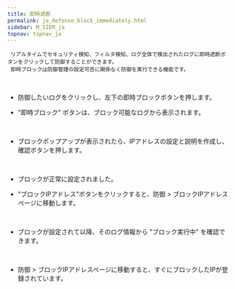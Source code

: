```yaml
---
title: 即時遮断
permalink: ja_defense_block_immediately.html
sidebar: M_SIEM_ja
topnav: topnav_ja
---
```


     リアルタイムでセキュリティ検知、フィルタ検知、ログ全体で検出されたログに即時遮断ボタンをクリックして防御することができます。
     即時ブロックは防御管理の設定可否に関係なく防御を実行できる機能です。

<br />

- 防御したいログをクリックし、左下の即時ブロックボタンを押します。

- "即時ブロック" ボタンは、ブロック可能なログから表示されます。   
<!-- [![image](/docs/images/Manual/siem/block_immedia/1.png){: width="800" }](/docs/images/Manual/siem/block_immedia/1.png){: target="_blank"}-->

<br />

- ブロックポップアップが表示されたら、IPアドレスの設定と説明を作成し、確認ボタンを押します。   
<!-- [![image](/docs/images/Manual/siem/block_immedia/2.png)](/docs/images/Manual/siem/block_immedia/2.png){: target="_blank"}-->

<br />

- ブロックが正常に設定されました。

- "ブロックIPアドレス"ボタンをクリックすると、防御 > ブロックIPアドレスページに移動します。
<!-- [![image](/docs/images/Manual/siem/block_immedia/3.png)](/docs/images/Manual/siem/block_immedia/3.png){: target="_blank"}-->

 <br />

- ブロックが設定されて以降、そのログ情報から "ブロック実行中" を確認できます。
<!-- [![image](/docs/images/Manual/siem/block_immedia/4.png){: width="800" }](/docs/images/Manual/siem/block_immedia/4.png){: target="_blank"}-->

<br />

- 防御 > ブロックIPアドレスページに移動すると、すぐにブロックしたIPが登録されています。
<!-- [![image](/docs/images/Manual/siem/block_immedia/5.png){: width="800" }](/docs/images/Manual/siem/block_immedia/5.png){: target="_blank"}-->